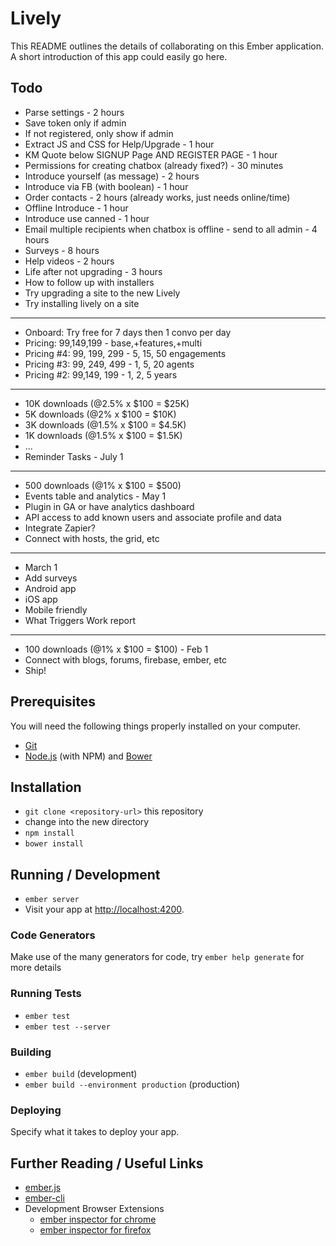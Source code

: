 # Lively

This README outlines the details of collaborating on this Ember application.
A short introduction of this app could easily go here.

## Todo

- Parse settings - 2 hours	
- Save token only if admin	
- If not registered, only show if admin	
- Extract JS and CSS for Help/Upgrade - 1 hour	
- KM Quote below SIGNUP Page AND REGISTER PAGE - 1 hour	
- Permissions for creating chatbox (already fixed?) - 30 minutes	
- Introduce yourself (as message) - 2 hours	
- Introduce via FB (with boolean) - 1 hour	
- Order contacts - 2 hours (already works, just needs online/time)	
- Offline Introduce - 1 hour	
- Introduce use canned - 1 hour	
- Email multiple recipients when chatbox is offline - send to all admin - 4 hours	
- Surveys - 8 hours	
- Help videos - 2 hours	
- Life after not upgrading - 3 hours	
- How to follow up with installers	
- Try upgrading a site to the new Lively	
- Try installing lively on a site	
- -----	
- Onboard: Try free for 7 days then 1 convo per day	
- Pricing: 99,149,199 - base,+features,+multi	
- Pricing #4: 99, 199, 299 - 5, 15, 50 engagements	
- Pricing #3: 99, 249, 499 - 1, 5, 20 agents	
- Pricing #2: 99,149, 199 - 1, 2, 5 years	
- ---	
- 10K downloads (@2.5% x $100 = $25K)	
- 5K downloads (@2% x $100 = $10K)	
- 3K downloads (@1.5% x $100 = $4.5K)	
- 1K downloads (@1.5% x $100 = $1.5K)	
- ...	
- Reminder Tasks - July 1	
- ---	
- 500 downloads (@1% x $100 = $500)	
- Events table and analytics - May 1	
- Plugin in GA or have analytics dashboard	
- API access to add known users and associate profile and data	
- Integrate Zapier?	
- Connect with hosts, the grid, etc	
- ---	
- March 1	
- Add surveys	
- Android app	
- iOS app	
- Mobile friendly	
- What Triggers Work report	
- ---	
- 100 downloads (@1% x $100 = $100) - Feb 1	
- Connect with blogs, forums, firebase, ember, etc	
- Ship!	

## Prerequisites

You will need the following things properly installed on your computer.

* [Git](http://git-scm.com/)
* [Node.js](http://nodejs.org/) (with NPM) and [Bower](http://bower.io/)

## Installation

* `git clone <repository-url>` this repository
* change into the new directory
* `npm install`
* `bower install`

## Running / Development

* `ember server`
* Visit your app at [http://localhost:4200](http://localhost:4200).

### Code Generators

Make use of the many generators for code, try `ember help generate` for more details

### Running Tests

* `ember test`
* `ember test --server`

### Building

* `ember build` (development)
* `ember build --environment production` (production)

### Deploying

Specify what it takes to deploy your app.

## Further Reading / Useful Links

* [ember.js](http://emberjs.com/)
* [ember-cli](http://www.ember-cli.com/)
* Development Browser Extensions
  * [ember inspector for chrome](https://chrome.google.com/webstore/detail/ember-inspector/bmdblncegkenkacieihfhpjfppoconhi)
  * [ember inspector for firefox](https://addons.mozilla.org/en-US/firefox/addon/ember-inspector/)

